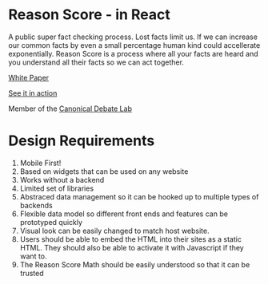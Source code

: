 # Reason Score - in React
A public super fact checking process.
Lost facts limit us. If we can increase our common facts by even a small percentage human kind could accellerate exponentially. Reason Score is a process where all your facts are heard and you understand all their facts so we can act together.

[White Paper](https://github.com/ReasonScore/White-Paper)

[See it in action](https://reasonscore.github.io/reason-score-react/build)

Member of the [Canonical Debate Lab](http://github.com/canonical-debate-lab)

# Design Requirements
1. Mobile First!
1. Based on widgets that can be used on any website
1. Works without a backend
1. Limited set of libraries
1. Abstraced data management so it can be hooked up to multiple types of backends
1. Flexible data model so different front ends and features can be prototyped quickly
1. Visual look can be easily changed to match host website.
1. Users should be able to embed the HTML into their sites as a static HTML. They should also be able to activate it with Javascript if they want to. 
1. The Reason Score Math should be easily understood so that it can be trusted
